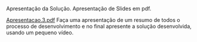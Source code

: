 Apresentação da Solução.
Apresentação de Slides em pdf.

[Apresentacao.3.pdf](https://github.com/ICEI-PUC-Minas-PMV-ADS/pmv-ads-2024-e1-proj-web-t15-autorental/files/14971882/Apresentacao.3.pdf)
Faça uma apresentação de um resumo de todos o processo de desenvolvimento e no final apresente a solução desenvolvida, usando um pequeno vídeo.
